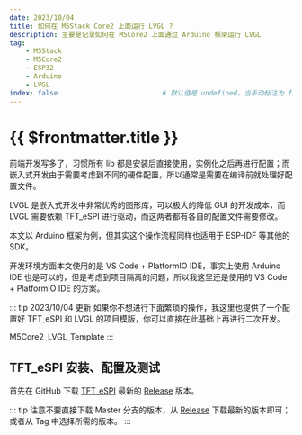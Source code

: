 ```yaml
---
date: 2023/10/04
title: 如何在 M5Stack Core2 上面运行 LVGL ?
description: 主要是记录如何在 M5Core2 上面通过 Arduino 框架运行 LVGL
tag:
    - M5Stack
    - M5Core2
    - ESP32
    - Arduino
    - LVGL
index: false                          # 默认值是 undefined，当手动标注为 false 之后，打包过程中将屏蔽该文件入口
---
```


# {{ $frontmatter.title }}

前端开发写多了，习惯所有 lib 都是安装后直接使用，实例化之后再进行配置；而嵌入式开发由于需要考虑到不同的硬件配置，所以通常是需要在编译前就处理好配置文件。

LVGL 是嵌入式开发中非常优秀的图形库，可以极大的降低 GUI 的开发成本，而 LVGL 需要依赖 TFT_eSPI 进行驱动，而这两者都有各自的配置文件需要修改。

本文以 Arduino 框架为例，但其实这个操作流程同样也适用于 ESP-IDF 等其他的 SDK。

开发环境方面本文使用的是 VS Code + PlatformIO IDE，事实上使用 Arduino IDE 也是可以的，但是考虑到项目隔离的问题，所以我这里还是使用的 VS Code + PlatformIO IDE 的方案。

::: tip 2023/10/04 更新
如果你不想进行下面繁琐的操作，我这里也提供了一个配置好 TFT_eSPI 和 LVGL 的项目模版，你可以直接在此基础上再进行二次开发。

M5Core2_LVGL_Template
:::

## TFT_eSPI 安装、配置及测试

首先在 GitHub 下载 [TFT_eSPI](https://github.com/Bodmer/TFT_eSPI) 最新的 [Release](https://github.com/Bodmer/TFT_eSPI/releases) 版本。

::: tip
注意不要直接下载 Master 分支的版本，从 [Release](https://github.com/Bodmer/TFT_eSPI/releases) 下载最新的版本即可；或者从 Tag 中选择所需的版本。
:::
